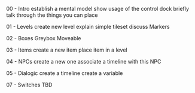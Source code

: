 00 - Intro
  establish a mental model
  show usage of the control dock
  briefly talk through the things you can place

01 - Levels
  create new level
  explain simple tileset
  discuss Markers

02 - Boxes
  Greybox
  Moveable

03 - Items
  create a new item
  place item in a level

04 - NPCs
  create a new one
  associate a timeline with this NPC

05 - Dialogic
  create a timeline
  create a variable

07 - Switches
  TBD